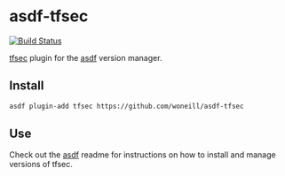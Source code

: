 # asdf-tfsec

[![Build Status](https://github.com/woneill/asdf-tfsec/workflows/master/badge.svg?branch=master)](https://github.com/woneill/asdf-tfsec/actions)

[tfsec](https://github.com/liamg/tfsec) plugin for the [asdf](https://github.com/asdf-vm/asdf) version manager.

## Install

```bash
asdf plugin-add tfsec https://github.com/woneill/asdf-tfsec
```

## Use

Check out the [asdf](https://github.com/asdf-vm/asdf) readme for instructions on how to install and manage versions of tfsec.
